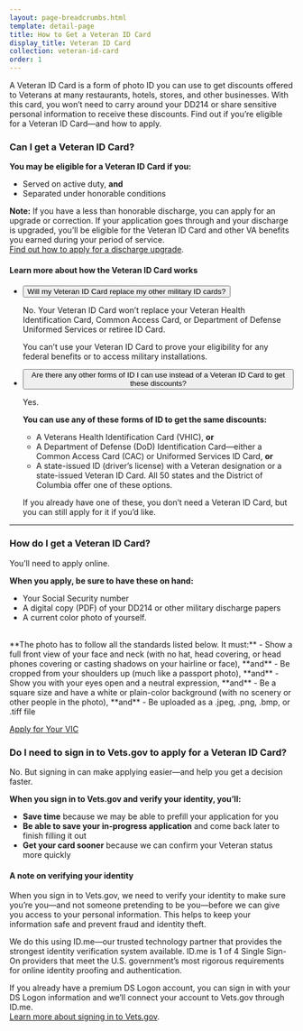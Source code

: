 ```yaml
---
layout: page-breadcrumbs.html
template: detail-page
title: How to Get a Veteran ID Card
display_title: Veteran ID Card
collection: veteran-id-card
order: 1
---
```


<div class="va-introtext">

A Veteran ID Card is a form of photo ID you can use to get discounts offered to Veterans at many restaurants, hotels, stores, and other businesses. With this card, you won’t need to carry around your DD214 or share sensitive personal information to receive these discounts. Find out if you’re eligible for a Veteran ID Card—and how to apply.

</div>

<div class="feature" markdown=“1”>

### Can I get a Veteran ID Card?

**You may be eligible for a Veteran ID Card if you:**
- Served on active duty, **and**
- Separated under honorable conditions

**Note:** If you have a less than honorable discharge, you can apply for an upgrade or correction. If your application goes through and your discharge is upgraded, you’ll be eligible for the Veteran ID Card and other VA benefits you earned during your period of service. <br>
[Find out how to apply for a discharge upgrade](/discharge-upgrade-instructions/).

</div>

#### Learn more about how the Veteran ID Card works

<div class="usa-accordion">
<ul class="usa-unstyled-list">
<li>
<button class="usa-button-unstyled usa-accordion-button" aria-controls="replace">Will my Veteran ID Card replace my other military ID cards?</button>
<div id="replace" class="usa-accordion-content">

No. Your Veteran ID Card won’t replace your Veteran Health Identification Card, Common Access Card, or Department of Defense Uniformed Services or retiree ID Card.

You can’t use your Veteran ID Card to prove your eligibility for any federal benefits or to access military installations.

</div>
</li>
<li>
<button class="usa-button-unstyled usa-accordion-button" aria-controls="instead">Are there any other forms of ID I can use instead of a Veteran ID Card to get these discounts?</button>
<div id="instead" class="usa-accordion-content">

Yes.

**You can use any of these forms of ID to get the same discounts:**
- A Veterans Health Identification Card (VHIC), **or**
- A Department of Defense (DoD) Identification Card—either a Common Access Card (CAC) or Uniformed Services ID Card, **or**
- A state-issued ID (driver’s license) with a Veteran designation or a state-issued Veteran ID Card. All 50 states and the District of Columbia offer one of these options.

If you already have one of these, you don’t need a Veteran ID Card, but you can still apply for it if you’d like.

</div>
</li>
</ul>
</div>

-----

### How do I get a Veteran ID Card?

You’ll need to apply online.

**When you apply, be sure to have these on hand:**
- Your Social Security number
- A digital copy (PDF) of your DD214 or other military discharge papers 
- A current color photo of yourself. <br>
<br>
**The photo has to follow all the standards listed below. It must:**
  - Show a full front view of your face and neck (with no hat, head covering, or head phones covering or casting shadows on your hairline or face), **and**
  - Be cropped from your shoulders up (much like a passport photo), **and**
  - Show you with your eyes open and a neutral expression, **and**
  - Be a square size and have a white or plain-color background (with no scenery or other people in the photo), **and**
  - Be uploaded as a .jpeg, .png, .bmp, or .tiff file
  
 <a class="usa-button-primary va-button-primary" href="/veteran-id-card/index/">Apply for Your VIC</a>

### Do I need to sign in to Vets.gov to apply for a Veteran ID Card?

No. But signing in can make applying easier—and help you get a decision faster.

**When you sign in to Vets.gov and verify your identity, you’ll:**
-	**Save time** because we may be able to prefill your application for you
-	**Be able to save your in-progress application** and come back later to finish filling it out
-	**Get your card sooner** because we can confirm your Veteran status more quickly

#### A note on verifying your identity	

When you sign in to Vets.gov, we need to verify your identity to make sure you’re you—and not someone pretending to be you—before we can give you access to your personal information. This helps to keep your information safe and prevent fraud and identity theft. 

We do this using ID.me—our trusted technology partner that provides the strongest identity verification system available. ID.me is 1 of 4 Single Sign-On providers that meet the U.S. government’s most rigorous requirements for online identity proofing and authentication. 

If you already have a premium DS Logon account, you can sign in with your DS Logon information and we’ll connect your account to Vets.gov through ID.me.<br>
[Learn more about signing in to Vets.gov](https://www.vets.gov/faq/).

<br>

<script src="https://standards.usa.gov/assets/js/vendor/uswds.min.js" type="text/javascript"></script>




